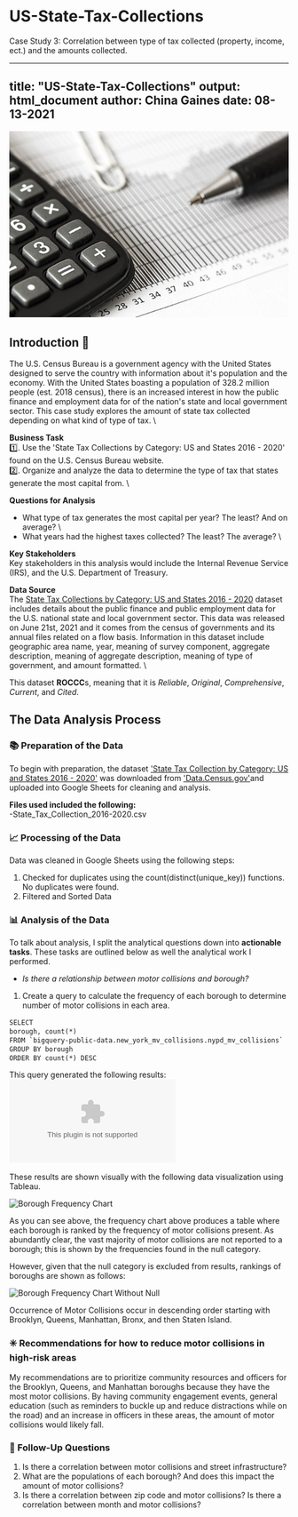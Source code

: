 # US-State-Tax-Collections
Case Study 3: Correlation between type of tax collected (property, income, ect.) and the amounts collected.

---
title: "US-State-Tax-Collections" 
output: html_document
author: China Gaines
date: 08-13-2021
---
![Banner_Image](banner_img.jpg)

## Introduction 🚗
The U.S. Census Bureau is a government agency with the United States designed to serve the country with information about it's population and the economy. With the United States boasting a population of 328.2 million people (est. 2018 census), there is an increased interest in how the public finance and employment data for of the nation's state and local government sector. This case study explores the amount of state tax collected depending on what kind of type of tax. \

**Business Task** \
1️⃣. Use the 'State Tax Collections by Category: US and States 2016 - 2020' found on the U.S. Census Bureau website. \
2️⃣. Organize and analyze the data to determine the type of tax that states generate the most capital from. \


**Questions for Analysis** 
- What type of tax generates the most capital per year? The least? And on average? \
- What years had the highest taxes collected? The least? The average? \

**Key Stakeholders** \
Key stakeholders in this analysis would include the Internal Revenue Service (IRS), and the U.S. Department of Treasury.

**Data Source**\
The [State Tax Collections by Category: US and States 2016 - 2020](https://data.census.gov/cedsci/table?q=United%20States&tid=GOVSTIMESERIES.GS00TC02&hidePreview=true) dataset includes details about the public finance and public employment data for the U.S. national state and local government sector. This data was released on June 21st, 2021 and it comes from the census of governments and its annual files related on a flow basis. Information in this dataset include geographic area name, year, meaning of survey component, aggregate description, meaning of aggregate description, meaning of type of government, and amount formatted. \

This dataset **ROCCC**s, meaning that it is *Reliable*, *Original*, *Comprehensive*, *Current*, and *Cited*.

## The Data Analysis Process

### 📚 Preparation of the Data 

To begin with preparation, the dataset ['State Tax Collection by Category: US and States 2016 - 2020'](https://data.census.gov/cedsci/table?q=United%20States&tid=GOVSTIMESERIES.GS00TC02&hidePreview=true) was downloaded from ['Data.Census.gov'](data.census.gov)and uploaded into Google Sheets for cleaning and analysis. 

**Files used included the following:** \
-State_Tax_Collection_2016-2020.csv

### 📈 Processing of the Data 
Data was cleaned in Google Sheets using the following steps: 
1. Checked for duplicates using the count(distinct(unique_key)) functions. No duplicates were found.
2. Filtered and Sorted Data 

### 📊 Analysis of the Data
To talk about analysis, I split the analytical questions down into **actionable tasks**. These tasks are outlined below as well the analytical work I performed.  

- *Is there a relationship between motor collisions and borough?* 
 1. Create a query to calculate the frequency of each borough to determine number of motor collisions in each area. 
 ````
SELECT 
borough, count(*)
FROM `bigquery-public-data.new_york_mv_collisions.nypd_mv_collisions`
GROUP BY borough
ORDER BY count(*) DESC
 ````
This query generated the following results: 
![Borough Frequency Table](bq-results-20210805-114854-8twtisrcwm8v.csv) 

These results are shown visually with the following data visualization using Tableau.

![Borough Frequency Chart](borough_frequency.png) 
 
As you can see above, the frequency chart above produces a table where each borough is ranked by the frequency of motor collisions present. As abundantly clear, the vast majority of motor collisions are not reported to a borough; this is shown by the frequencies found in the null category. 

However, given that the null category is excluded from results, rankings of boroughs are shown as follows: 

![Borough Frequency Chart Without Null](borough_frequency_excludenull.png)

Occurrence of Motor Collisions occur in descending order starting with Brooklyn, Queens, Manhattan, Bronx, and then Staten Island.

### ✳️ Recommendations for how to reduce motor collisions in high-risk areas

My recommendations are to prioritize community resources and officers for the Brooklyn, Queens, and Manhattan boroughs because they have the most motor collisions. By having community engagement events, general education (such as reminders to buckle up and reduce distractions while on the road) and an increase in officers in these areas, the amount of motor collisions would likely fall.

### 🚩 Follow-Up Questions 

1. Is there a correlation between motor collisions and street infrastructure?
2. What are the populations of each borough? And does this impact the amount of motor collisions?
3. Is there a correlation between zip code and motor collisions? Is there a correlation between month and motor collisions?
